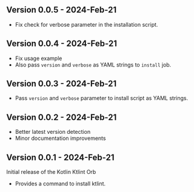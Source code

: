 ## Version 0.0.5 - 2024-Feb-21

- Fix check for verbose parameter in the installation script.

## Version 0.0.4 - 2024-Feb-21

- Fix usage example
- Also pass `version` and `verbose` as YAML strings to `install` job.

## Version 0.0.3 - 2024-Feb-21

- Pass `version` and `verbose` parameter to install script as YAML strings.

## Version 0.0.2 - 2024-Feb-21

- Better latest version detection
- Minor documentation improvements

## Version 0.0.1 - 2024-Feb-21

Initial release of the Kotlin Ktlint Orb

- Provides a command to install ktlint.
